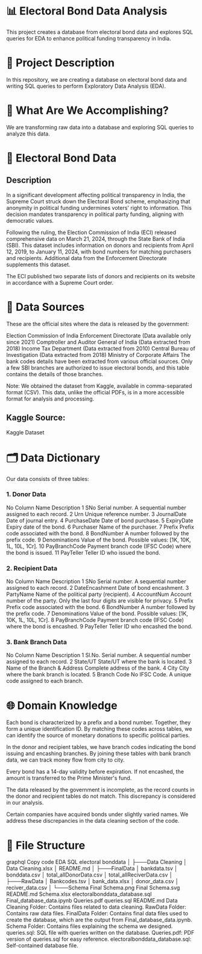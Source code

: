 # 📊 Electoral Bond Data Analysis
This project creates a database from electoral bond data and explores SQL queries for EDA to enhance political funding transparency in India.

# 📁 Project Description
In this repository, we are creating a database on electoral bond data and writing SQL queries to perform Exploratory Data Analysis (EDA).

# 🎯 What Are We Accomplishing?
We are transforming raw data into a database and exploring SQL queries to analyze this data.

# 📄 Electoral Bond Data
## Description
In a significant development affecting political transparency in India, the Supreme Court struck down the Electoral Bond scheme, emphasizing that anonymity in political funding undermines voters' right to information. This decision mandates transparency in political party funding, aligning with democratic values.

Following the ruling, the Election Commission of India (ECI) released comprehensive data on March 21, 2024, through the State Bank of India (SBI). This dataset includes information on donors and recipients from April 12, 2019, to January 11, 2024, with bond numbers for matching purchasers and recipients. Additional data from the Enforcement Directorate supplements this dataset.

The ECI published two separate lists of donors and recipients on its website in accordance with a Supreme Court order.

# 🔗 Data Sources
These are the official sites where the data is released by the government:

Election Commission of India
Enforcement Directorate (Data available only since 2021)
Comptroller and Auditor General of India (Data extracted from 2018)
Income Tax Department (Data extracted from 2010)
Central Bureau of Investigation (Data extracted from 2018)
Ministry of Corporate Affairs
The bank codes details have been extracted from various official sources. Only a few SBI branches are authorized to issue electoral bonds, and this table contains the details of those branches.

Note: We obtained the dataset from Kaggle, available in comma-separated format (CSV). This data, unlike the official PDFs, is in a more accessible format for analysis and processing.

## Kaggle Source:

Kaggle Dataset
# 🗂 Data Dictionary
Our data consists of three tables:

### 1. Donor Data
No	Column Name	Description
1	SNo	Serial number. A sequential number assigned to each record.
2	Urn	Unique reference number.
3	JournalDate	Date of journal entry.
4	PurchaseDate	Date of bond purchase.
5	ExpiryDate	Expiry date of the bond.
6	Purchaser	Name of the purchaser.
7	Prefix	Prefix code associated with the bond.
8	BondNumber	A number followed by the prefix code.
9	Denominations	Value of the bond. Possible values: [1K, 10K, 1L, 10L, 1Cr].
10	PayBranchCode	Payment branch code (IFSC Code) where the bond is issued.
11	PayTeller	Teller ID who issued the bond.
### 2. Recipient Data
No	Column Name	Description
1	SNo	Serial number. A sequential number assigned to each record.
2	DateEncashment	Date of bond encashment.
3	PartyName	Name of the political party (recipient).
4	AccountNum	Account number of the party. Only the last four digits are visible for privacy.
5	Prefix	Prefix code associated with the bond.
6	BondNumber	A number followed by the prefix code.
7	Denominations	Value of the bond. Possible values: [1K, 10K, 1L, 10L, 1Cr].
8	PayBranchCode	Payment branch code (IFSC Code) where the bond is encashed.
9	PayTeller	Teller ID who encashed the bond.
### 3. Bank Branch Data
No	Column Name	Description
1	Sl.No.	Serial number. A sequential number assigned to each record.
2	State/UT	State/UT where the bank is located.
3	Name of the Branch & Address	Complete address of the bank.
4	City	City where the bank branch is located.
5	Branch Code No	IFSC Code. A unique code assigned to each branch.
# 🌐 Domain Knowledge
Each bond is characterized by a prefix and a bond number. Together, they form a unique identification ID. By matching these codes across tables, we can identify the source of monetary donations to specific political parties.

In the donor and recipient tables, we have branch codes indicating the bond issuing and encashing branches. By joining these tables with bank branch data, we can track money flow from city to city.

Every bond has a 14-day validity before expiration. If not encashed, the amount is transferred to the Prime Minister's fund.

The data released by the government is incomplete, as the record counts in the donor and recipient tables do not match. This discrepancy is considered in our analysis.

Certain companies have acquired bonds under slightly varied names. We address these discrepancies in the data cleaning section of the code.

# 📂 File Structure
graphql
Copy code
EDA SQL electoral bonddata
│
├───Data Cleaning
│       Data Cleaning.xlsx
│       README.md
│
├───FinalData
│       bankdata.tsv
│       bonddata.csv
│       total_allDonorData.csv
│       total_allReciverData.csv
│
├───RawData
│       Bankcodes.tsv
│       bank_data.xlsx
│       donor_data.csv
│       reciver_data.csv
│
└───Schema
        Final Schema.png
        Final Schema.svg
        README.md
        Schema.xlsx
electoralbonddata_database.sql 
Final_database_data.ipynb
Queries.pdf
queries.sql
README.md
Data Cleaning Folder: Contains files related to data cleaning.
RawData Folder: Contains raw data files.
FinalData Folder: Contains final data files used to create the database, which are the output from Final_database_data.ipynb.
Schema Folder: Contains files explaining the schema we designed.
queries.sql: SQL file with queries written on the database.
Queries.pdf: PDF version of queries.sql for easy reference.
electoralbonddata_database.sql: Self-contained database file.
